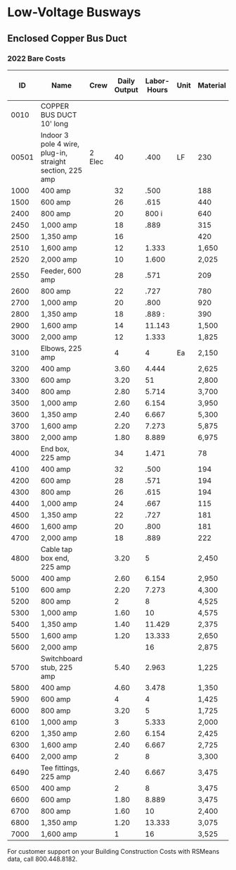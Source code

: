 # Low-Voltage Busways  
## Enclosed Copper Bus Duct

### 2022 Bare Costs

| ID    | Name                                 | Crew   | Daily Output | Labor-Hours | Unit | Material | Labor   | Equipment | Total     | Total Incl O&P |
|-------|--------------------------------------|--------|--------------|-------------|------|----------|---------|-----------|-----------|----------------|
| 0010  | COPPER BUS DUCT 10' long             |        |              |             |      |          |         |           |           |                |
| 00501 | Indoor 3 pole 4 wire, plug-in, straight section, 225 amp | 2 Elec | 40           | .400        | LF   | 230      | 26.50   |           | 256.50    | 293            |
| 1000  | 400 amp                              |        | 32           | .500        |      | 188      | 33      |           | 221       | 256            |
| 1500  | 600 amp                              |        | 26           | .615        |      | 440      | 40.50   |           | 480.50    | 545            |
| 2400  | 800 amp                              |        | 20           | 800 i       |      | 640      | 53      |           | 693       | 785            |
| 2450  | 1,000 amp                            |        | 18           | .889        |      | 315      | 59      |           | 374       | 435            |
| 2500  | 1,350 amp                            |        | 16           |             |      | 420      | 66      |           | 486       | 560            |
| 2510  | 1,600 amp                            |        | 12           | 1.333       |      | 1,650    | 88.50   |           | 1,738.50  | 1,950          |
| 2520  | 2,000 amp                            |        | 10           | 1.600       |      | 2,025    | 106     |           | 2,131     | 2,400          |
| 2550  | Feeder, 600 amp                      |        | 28           | .571        |      | 209      | 38      |           | 247       | 286            |
| 2600  | 800 amp                              |        | 22           | .727        |      | 780      | 48      |           | 828       | 925            |
| 2700  | 1,000 amp                            |        | 20           | .800        |      | 920      | 53      |           | 973       | 1,100          |
| 2800  | 1,350 amp                            |        | 18           | .889 :      |      | 390      | 59      |           | 449       | 520            |
| 2900  | 1,600 amp                            |        | 14           | 11.143      |      | 1,500    | 75.50   |           | 1,575.50  | 1,750          |
| 3000  | 2,000 amp                            |        | 12           | 1.333       |      | 1,825    | 88.50   |           | 1,913.50  | 2,150          |
| 3100  | Elbows, 225 amp                      |        | 4            | 4           | Ea   | 2,150    | 265     |           | 2,415     | 2,750          |
| 3200  | 400 amp                              |        | 3.60         | 4.444       |      | 2,625    | 294     |           | 2,919     | 3,325          |
| 3300  | 600 amp                              |        | 3.20         | 51          |      | 2,800    | 330     |           | 3,130     | 3,575          |
| 3400  | 800 amp                              |        | 2.80         | 5.714       |      | 3,700    | 380     |           | 4,080     | 4,625          |
| 3500  | 1,000 amp                            |        | 2.60         | 6.154       |      | 3,950    | 405     |           | 4,355     | 4,950          |
| 3600  | 1,350 amp                            |        | 2.40         | 6.667       |      | 5,300    | 440     |           | 5,740     | 6,500          |
| 3700  | 1,600 amp                            |        | 2.20         | 7.273       |      | 5,875    | 480     |           | 6,355     | 7,200          |
| 3800  | 2,000 amp                            |        | 1.80         | 8.889       |      | 6,975    | 590     |           | 7,565     | 8,550          |
| 4000  | End box, 225 amp                     |        | 34           | 1.471       |      | 78       | 31      |           | 109       | 132            |
| 4100  | 400 amp                              |        | 32           | .500        |      | 194      | 33      |           | 227       | 263            |
| 4200  | 600 amp                              |        | 28           | .571        |      | 194      | 38      |           | 232       | 270            |
| 4300  | 800 amp                              |        | 26           | .615        |      | 194      | 40.50   |           | 234.50    | 275            |
| 4400  | 1,000 amp                            |        | 24           | .667        |      | 115      | 44      |           | 159       | 192            |
| 4500  | 1,350 amp                            |        | 22           | .727        |      | 181      | 48      |           | 229       | 272            |
| 4600  | 1,600 amp                            |        | 20           | .800        |      | 181      | 53      |           | 234       | 279            |
| 4700  | 2,000 amp                            |        | 18           | .889        |      | 222      | 59      |           | 281       | 335            |
| 4800  | Cable tap box end, 225 amp           |        | 3.20         | 5           |      | 2,450    | 330     |           | 2,780     | 3,175          |
| 5000  | 400 amp                              |        | 2.60         | 6.154       |      | 2,950    | 405     |           | 3,355     | 3,850          |
| 5100  | 600 amp                              |        | 2.20         | 7.273       |      | 4,300    | 480     |           | 4,780     | 5,475          |
| 5200  | 800 amp                              |        | 2            | 8           |      | 4,525    | 530     |           | 5,055     | 5,750          |
| 5300  | 1,000 amp                            |        | 1.60         | 10          |      | 4,575    | 660     |           | 5,235     | 6,025          |
| 5400  | 1,350 amp                            |        | 1.40         | 11.429      |      | 2,375    | 755     |           | 3,130     | 3,725          |
| 5500  | 1,600 amp                            |        | 1.20         | 13.333      |      | 2,650    | 885     |           | 3,535     | 4,200          |
| 5600  | 2,000 amp                            |        |              | 16          |      | 2,875    | 1,050   |           | 3,925     | 4,750          |
| 5700  | Switchboard stub, 225 amp            |        | 5.40         | 2.963       |      | 1,225    | 196     |           | 1,421     | 1,625          |
| 5800  | 400 amp                              |        | 4.60         | 3.478       |      | 1,350    | 230     |           | 1,580     | 1,825          |
| 5900  | 600 amp                              |        | 4            | 4           |      | 1,425    | 265     |           | 1,690     | 1,975          |
| 6000  | 800 amp                              |        | 3.20         | 5           |      | 1,725    | 330     |           | 2,055     | 2,400          |
| 6100  | 1,000 amp                            |        | 3            | 5.333       |      | 2,000    | 355     |           | 2,355     | 2,725          |
| 6200  | 1,350 amp                            |        | 2.60         | 6.154       |      | 2,425    | 405     |           | 2,830     | 3,250          |
| 6300  | 1,600 amp                            |        | 2.40         | 6.667       |      | 2,725    | 440     |           | 3,165     | 3,650          |
| 6400  | 2,000 amp                            |        | 2            | 8           |      | 3,300    | 530     |           | 3,830     | 4,425          |
| 6490  | Tee fittings, 225 amp                |        | 2.40         | 6.667       |      | 3,475    | 440     |           | 3,915     | 4,475          |
| 6500  | 400 amp                              |        | 2            | 8           |      | 3,475    | 530     |           | 4,005     | 4,600          |
| 6600  | 600 amp                              |        | 1.80         | 8.889       |      | 3,475    | 590     |           | 4,065     | 4,700          |
| 6700  | 800 amp                              |        | 1.60         | 10          |      | 2,400    | 660     |           | 3,060     | 3,625          |
| 6800  | 1,350 amp                            |        | 1.20         | 13.333      |      | 3,075    | 885     |           | 3,960     | 4,700          |
| 7000  | 1,600 amp                            |        | 1            | 16          |      | 3,525    | 1,050   |           | 4,575     | 5,450          |

For customer support on your Building Construction Costs with RSMeans data, call 800.448.8182.